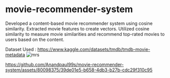 # movie-recommender-system
Developed a content-based movie recommender system using cosine similarity. Extracted movie features to create vectors. Utilized cosine similarity to measure movie similarities and recommend top-rated movies to users based on the content.

Dataset Used : https://www.kaggle.com/datasets/tmdb/tmdb-movie-metadata
![mrs](https://github.com/Anandpaul99s/movie-recommender-system/assets/80098375/77c318b2-3d27-4b14-acc2-a51e5fda5c02)


https://github.com/Anandpaul99s/movie-recommender-system/assets/80098375/39de01e5-b658-4db3-b27b-cdc29f310c95

